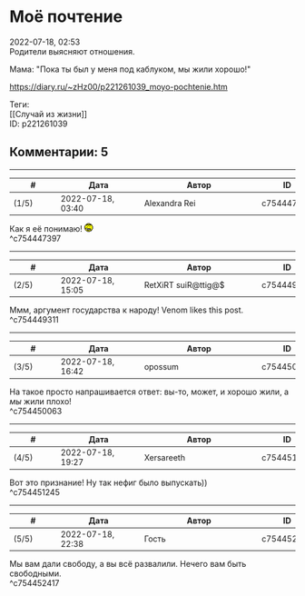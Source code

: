 Моё почтение
============

  
2022-07-18, 02:53  
 Родители выясняют отношения.   
   
 Мама: "Пока ты был у меня под каблуком, мы жили хорошо!"   
  
<https://diary.ru/~zHz00/p221261039_moyo-pochtenie.htm>  
  
Теги:  
[[Случай из жизни]]  
ID: p221261039  


Комментарии: 5
--------------

  


---



|         #         |              Дата              |                     Автор                     |           ID           |
| --- | --- | --- | --- |
| (1/5) | 2022-07-18, 03:40 | Alexandra Rei | c754447397 |

  
  Как я её понимаю! ![:eyebrow:](pics/620531.gif)    
 ^c754447397

---



|         #         |              Дата              |                     Автор                     |           ID           |
| --- | --- | --- | --- |
| (2/5) | 2022-07-18, 15:05 | RetXiRT suiR@ttig@$ | c754449311 |

  
 Ммм, аргумент государства к народу! Venom likes this post.   
 ^c754449311

---



|         #         |              Дата              |                     Автор                     |           ID           |
| --- | --- | --- | --- |
| (3/5) | 2022-07-18, 16:42 | opossum | c754450063 |

  
 На такое просто напрашивается ответ: вы-то, может, и хорошо жили, а  *мы*  жили плохо!   
 ^c754450063

---



|         #         |              Дата              |                     Автор                     |           ID           |
| --- | --- | --- | --- |
| (4/5) | 2022-07-18, 19:27 | Xersareeth | c754451245 |

  
 Вот это признание! Ну так нефиг было выпускать))   
 ^c754451245

---



|         #         |              Дата              |                     Автор                     |           ID           |
| --- | --- | --- | --- |
| (5/5) | 2022-07-18, 22:38 | Гость | c754452417 |

  
 Мы вам дали свободу, а вы всё развалили. Нечего вам быть свободными.   
 ^c754452417